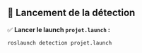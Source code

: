 ## 🚀 Lancement de la détection

✅ **Lancer le launch `projet.launch` :**
```bash
roslaunch detection projet.launch
